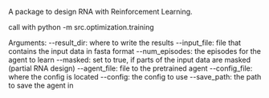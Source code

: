 A package to design RNA with Reinforcement Learning.

call with
python -m src.optimization.training

Arguments:
--result_dir: where to write the results
--input_file: file that contains the input data in fasta format
--num_episodes: the episodes for the agent to learn
--masked: set to true, if parts of the input data are masked (partial RNA design)
--agent_file: file to the pretrained agent
--config_file: where the config is located
--config: the config to use
--save_path: the path to save the agent in